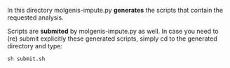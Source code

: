 
In this directory molgenis-impute.py **generates** the scripts that contain the requested analysis.


Scripts are **submited** by molgenis-impute.py as well. In case you need to (re) submit explicitly these generated scripts, simply cd to the generated directory and type:
```
sh submit.sh
```
